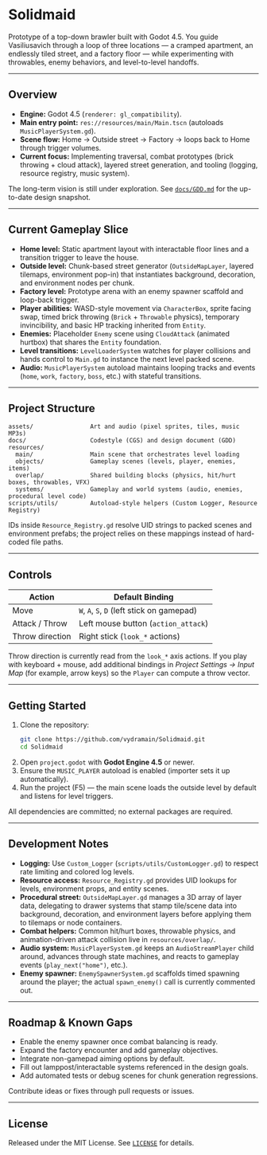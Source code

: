 # Solidmaid

Prototype of a top-down brawler built with Godot 4.5. You guide Vasiliusavich through a loop of three locations — a cramped apartment, an endlessly tiled street, and a factory floor — while experimenting with throwables, enemy behaviors, and level-to-level handoffs.

---

## Overview

- **Engine:** Godot 4.5 (`renderer: gl_compatibility`).
- **Main entry point:** `res://resources/main/Main.tscn` (autoloads `MusicPlayerSystem.gd`).
- **Scene flow:** Home → Outside street → Factory → loops back to Home through trigger volumes.
- **Current focus:** Implementing traversal, combat prototypes (brick throwing + cloud attack), layered street generation, and tooling (logging, resource registry, music system).

The long-term vision is still under exploration. See [`docs/GDD.md`](docs/GDD.md) for the up-to-date design snapshot.

---

## Current Gameplay Slice

- **Home level:** Static apartment layout with interactable floor lines and a transition trigger to leave the house.
- **Outside level:** Chunk-based street generator (`OutsideMapLayer`, layered tilemaps, environment pop-in) that instantiates background, decoration, and environment nodes per chunk.
- **Factory level:** Prototype arena with an enemy spawner scaffold and loop-back trigger.
- **Player abilities:** WASD-style movement via `CharacterBox`, sprite facing swap, timed brick throwing (`Brick` + `Throwable` physics), temporary invincibility, and basic HP tracking inherited from `Entity`.
- **Enemies:** Placeholder `Enemy` scene using `CloudAttack` (animated hurtbox) that shares the `Entity` foundation.
- **Level transitions:** `LevelLoaderSystem` watches for player collisions and hands control to `Main.gd` to instance the next level packed scene.
- **Audio:** `MusicPlayerSystem` autoload maintains looping tracks and events (`home`, `work`, `factory`, `boss`, etc.) with stateful transitions.

---

## Project Structure

```
assets/                Art and audio (pixel sprites, tiles, music MP3s)
docs/                  Codestyle (CGS) and design document (GDD)
resources/
  main/                Main scene that orchestrates level loading
  objects/             Gameplay scenes (levels, player, enemies, items)
  overlap/             Shared building blocks (physics, hit/hurt boxes, throwables, VFX)
  systems/             Gameplay and world systems (audio, enemies, procedural level code)
scripts/utils/         Autoload-style helpers (Custom Logger, Resource Registry)
```

IDs inside `Resource_Registry.gd` resolve UID strings to packed scenes and environment prefabs; the project relies on these mappings instead of hard-coded file paths.

---

## Controls

| Action          | Default Binding                          |
|-----------------|-------------------------------------------|
| Move            | `W`, `A`, `S`, `D` (left stick on gamepad)|
| Attack / Throw  | Left mouse button (`action_attack`)       |
| Throw direction | Right stick (`look_*` actions)            |

Throw direction is currently read from the `look_*` axis actions. If you play with keyboard + mouse, add additional bindings in *Project Settings → Input Map* (for example, arrow keys) so the `Player` can compute a throw vector.

---

## Getting Started

1. Clone the repository:
   ```bash
   git clone https://github.com/vydramain/Solidmaid.git
   cd Solidmaid
   ```
2. Open `project.godot` with **Godot Engine 4.5** or newer.
3. Ensure the `MUSIC_PLAYER` autoload is enabled (importer sets it up automatically).
4. Run the project (F5) — the main scene loads the outside level by default and listens for level triggers.

All dependencies are committed; no external packages are required.

---

## Development Notes

- **Logging:** Use `Custom_Logger` (`scripts/utils/CustomLogger.gd`) to respect rate limiting and colored log levels.
- **Resource access:** `Resource_Registry.gd` provides UID lookups for levels, environment props, and entity scenes.
- **Procedural street:** `OutsideMapLayer.gd` manages a 3D array of layer data, delegating to drawer systems that stamp tile/scene data into background, decoration, and environment layers before applying them to tilemaps or node containers.
- **Combat helpers:** Common hit/hurt boxes, throwable physics, and animation-driven attack collision live in `resources/overlap/`.
- **Audio system:** `MusicPlayerSystem.gd` keeps an `AudioStreamPlayer` child around, advances through state machines, and reacts to gameplay events (`play_next("home")`, etc.).
- **Enemy spawner:** `EnemySpawnerSystem.gd` scaffolds timed spawning around the player; the actual `spawn_enemy()` call is currently commented out.

---

## Roadmap & Known Gaps

- Enable the enemy spawner once combat balancing is ready.
- Expand the factory encounter and add gameplay objectives.
- Integrate non-gamepad aiming options by default.
- Fill out lamppost/interactable systems referenced in the design goals.
- Add automated tests or debug scenes for chunk generation regressions.

Contribute ideas or fixes through pull requests or issues.

---

## License

Released under the MIT License. See [`LICENSE`](LICENSE) for details.
